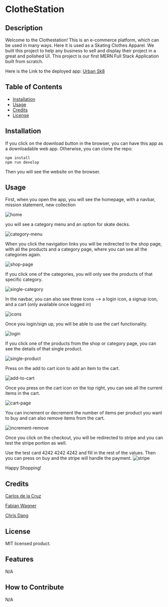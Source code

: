# ClotheStation

## Description

Welcome to the Clothestation! 
This is an e-commerce platform, which can be used in many ways. Here it is used as a Skating Clothes Apparel.
We built this project to help any business to sell and display their project in a great and polished UI.
This project is our first MERN Full Stack Application built from scratch.

Here is the Link to the deployed app: [Urban Sk8](https://urban-sk8-ef054e6c42c1.herokuapp.com/)

## Table of Contents

- [Installation](#installation)
- [Usage](#usage)
- [Credits](#credits)
- [License](#license)

## Installation

If you click on the download button in the browser, you can have this app as a downloadable web app.
Otherwise, you can clone the repo:
```
npm install
npm run develop

```
Then you will see the website on the browser.

## Usage

First, when you open the app, you will see the homepage, with a navbar, mission statement, new collection

![home](https://github.com/cdelacruzzin/ClotheStation/assets/129299589/8d1019b2-0158-436a-aa68-47589d1eecac)

you will see a category menu and an option for skate decks.

![category-menu](https://github.com/cdelacruzzin/ClotheStation/assets/129299589/a74c5984-1ed1-458d-aa15-17556cfb713a)

When you click the navigation links you will be redirected
to the shop page, with all the products and a category page, where you can see all the categories again.

![shop-page](https://github.com/cdelacruzzin/ClotheStation/assets/129299589/f37a00d9-ae3a-40a2-96ed-a9b8852f4f31)

If you click one of the categories, you will only see the products of that specific category.

![single-category](https://github.com/cdelacruzzin/ClotheStation/assets/129299589/ace8b5c8-5f3b-461b-a414-c01dad021e18)

In the navbar, you can also see three icons --> a login icon, a signup icon, and a cart (only available once logged in)

![icons](https://github.com/cdelacruzzin/ClotheStation/assets/129299589/35bb2c82-ff6d-4860-9a0b-c9b7fa604324)

Once you login/sign up, you will be able to use the cart functionality.

![login](https://github.com/cdelacruzzin/ClotheStation/assets/129299589/12e39750-1be2-4627-8e01-f7a24bd8f738)

If you click one of the products from the shop or category page, you can see the details of that single product.

![single-product](https://github.com/cdelacruzzin/ClotheStation/assets/129299589/b1c469c4-e9dc-420c-849b-db0b5b45a310)

Press on the add to cart icon to add an item to the cart.

![add-to-cart](https://github.com/cdelacruzzin/ClotheStation/assets/129299589/4a1a0ede-27ee-4618-ac8c-d75f3d9dba92)

Once you press on the cart icon on the top right, you can see all the current items in the cart.

![cart-page](https://github.com/cdelacruzzin/ClotheStation/assets/129299589/2513740d-076d-4339-84ae-0e06a5847df6)

You can increment or decrement the number of items per product you want to buy and can also remove items from the cart.

![increment-remove](https://github.com/cdelacruzzin/ClotheStation/assets/129299589/a0c3d298-6a80-4002-a831-3c99bbbfd69d)

Once you click on the checkout, you will be redirected to stripe and you can test the stripe portion as well.

Use the test card 4242 4242 4242 and fill in the rest of the values.
Then you can press on buy and the stripe will handle the payment.
![stripe](https://github.com/cdelacruzzin/ClotheStation/assets/129299589/69fde18d-3888-495a-aa01-45482e16b6b1)

Happy Shopping!

## Credits

[Carlos de la Cruz](https://github.com/cdelacruzzin)

[Fabian Wagner](https://github.com/PythonFabi)

[Chris Dang](https://github.com/Koro999)

## License

MIT licensed product.

## Features

N/A

## How to Contribute

N/A
